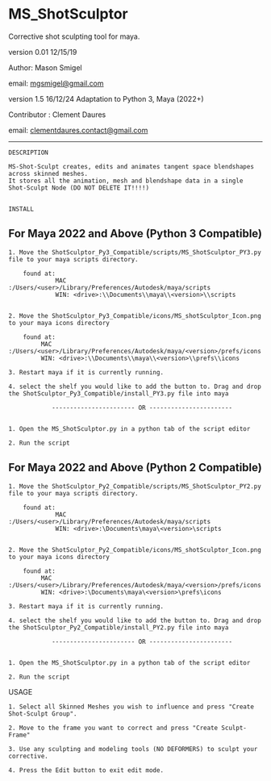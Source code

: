 # MS_ShotSculptor
Corrective shot sculpting tool for maya. 


  version 0.01     12/15/19

  Author: Mason Smigel
    
  email: mgsmigel@gmail.com

  version 1.5     16/12/24   Adaptation to Python 3, Maya (2022+)    
 
  Contributor : Clement Daures

  email: clementdaures.contact@gmail.com

------------------------------------------------------------------------------------------
    
 
    DESCRIPTION 
    
    MS-Shot-Sculpt creates, edits and animates tangent space blendshapes across skinned meshes.
    It stores all the animation, mesh and blendshape data in a single Shot-Sculpt Node (DO NOT DELETE IT!!!!)
   
    
    INSTALL

  ## For Maya 2022 and Above (Python 3 Compatible)

    1. Move the ShotSculptor_Py3_Compatible/scripts/MS_ShotSculptor_PY3.py file to your maya scripts directory. 

        found at:
                 MAC :/Users/<user>/Library/Preferences/Autodesk/maya/scripts
                 WIN: <drive>:\\Documents\\maya\\<version>\\scripts


    2. Move the ShotSculptor_Py3_Compatible/icons/MS_shotSculptor_Icon.png to your maya icons directory

    	found at:
             MAC :/Users/<user>/Library/Preferences/Autodesk/maya/<version>/prefs/icons
             WIN: <drive>:\\Documents\\maya\\<version>\\prefs\\icons
                 
    3. Restart maya if it is currently running. 

    4. select the shelf you would like to add the button to. Drag and drop the ShotSculptor_Py3_Compatible/install_PY3.py file into maya 
   
                ----------------------- OR -----------------------
                
                
    1. Open the MS_ShotSculptor.py in a python tab of the script editor
    
    2. Run the script
    
  ## For Maya 2022 and Above (Python 2 Compatible)

    1. Move the ShotSculptor_Py2_Compatible/scripts/MS_ShotSculptor_PY2.py file to your maya scripts directory. 

        found at:
                 MAC :/Users/<user>/Library/Preferences/Autodesk/maya/scripts
                 WIN: <drive>:\Documents\maya\<version>\scripts


    2. Move the ShotSculptor_Py2_Compatible/icons/MS_shotSculptor_Icon.png to your maya icons directory

    	found at:
             MAC :/Users/<user>/Library/Preferences/Autodesk/maya/<version>/prefs/icons
             WIN: <drive>:\Documents\maya\<version>\prefs\icons
                 
    3. Restart maya if it is currently running. 

    4. select the shelf you would like to add the button to. Drag and drop the ShotSculptor_Py2_Compatible/install_PY2.py file into maya 
   
                ----------------------- OR -----------------------
                
                
    1. Open the MS_ShotSculptor.py in a python tab of the script editor
    
    2. Run the script  
  

  USAGE 
    
    
    1. Select all Skinned Meshes you wish to influence and press "Create Shot-Sculpt Group". 
    
    2. Move to the frame you want to correct and press "Create Sculpt-Frame"
    
    3. Use any sculpting and modeling tools (NO DEFORMERS) to sculpt your corrective. 
            
    4. Press the Edit button to exit edit mode. 
    
